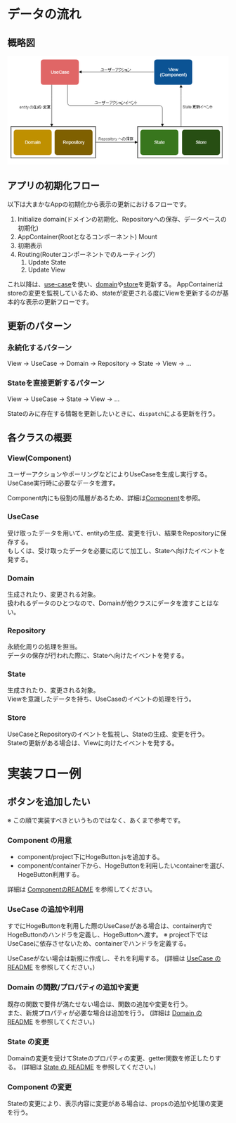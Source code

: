 # データの流れ
## 概略図

![概略図](./img/workflow.png)

## アプリの初期化フロー

以下は大まかなAppの初期化から表示の更新におけるフローです。

1. Initialize domain(ドメインの初期化、Repositoryへの保存、データベースの初期化)
1. AppContainer(Rootとなるコンポーネント) Mount
1. 初期表示
1. Routing(Routerコンポーネントでのルーティング)
    1. Update State 
    1. Update View

これ以降は、[use-case](./use-case.md)を使い、[domain](./domain.md)や[store](./store.md)を更新する。
AppContainerはstoreの変更を監視しているため、stateが変更される度にViewを更新するのが基本的な表示の更新フローです。

## 更新のパターン
### 永続化するパターン
View -> UseCase -> Domain -> Repository -> State -> View -> ...

### Stateを直接更新するパターン
View -> UseCase -> State -> View -> ...

Stateのみに存在する情報を更新したいときに、`dispatch`による更新を行う。
## 各クラスの概要
### View(Component)
ユーザーアクションやポーリングなどによりUseCaseを生成し実行する。  
UseCase実行時に必要なデータを渡す。

Component内にも役割の階層があるため、詳細は[Component](./component.md)を参照。

### UseCase
受け取ったデータを用いて、entityの生成、変更を行い、結果をRepositoryに保存する。  
もしくは、受け取ったデータを必要に応じて加工し、Stateへ向けたイベントを発する。

### Domain
生成されたり、変更される対象。  
扱われるデータのひとつなので、Domainが他クラスにデータを渡すことはない。

### Repository
永続化周りの処理を担当。  
データの保存が行われた際に、Stateへ向けたイベントを発する。

### State
生成されたり、変更される対象。  
Viewを意識したデータを持ち、UseCaseのイベントの処理を行う。

### Store
UseCaseとRepositoryのイベントを監視し、Stateの生成、変更を行う。  
Stateの更新がある場合は、Viewに向けたイベントを発する。


# 実装フロー例

## ボタンを追加したい
※ この順で実装すべきというものではなく、あくまで参考です。

### Component の用意

- component/project下にHogeButton.jsを追加する。  
- component/container下から、HogeButtonを利用したいcontainerを選び、HogeButton利用する。  

詳細は [ComponentのREADME](./component.md) を参照してください。

### UseCase の追加や利用
すでにHogeButtonを利用した際のUseCaseがある場合は、container内でHogeButtonのハンドラを定義し、HogeButtonへ渡す。
※ project下ではUseCaseに依存させないため、containerでハンドラを定義する。

UseCaseがない場合は新規に作成し、それを利用する。
(詳細は [UseCase の README](./use-case.md) を参照してください。)

### Domain の関数/プロパティの追加や変更
既存の関数で要件が満たせない場合は、関数の追加や変更を行う。  
また、新規プロパティが必要な場合は追加を行う。
(詳細は [Domain の README](./domain.md) を参照してください。)

### State の変更
Domainの変更を受けてStateのプロパティの変更、getter関数を修正したりする。
(詳細は [State の README](./store.md) を参照してください。)

### Component の変更
Stateの変更により、表示内容に変更がある場合は、propsの追加や処理の変更を行う。


